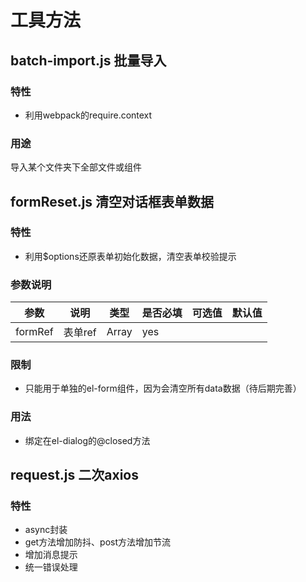 # 工具方法
## batch-import.js 批量导入
### 特性
- 利用webpack的require.context
### 用途
导入某个文件夹下全部文件或组件

##  formReset.js 清空对话框表单数据
### 特性
- 利用$options还原表单初始化数据，清空表单校验提示
### 参数说明
参数 | 说明 | 类型 | 是否必填 | 可选值 | 默认值
---|---|---|---|---|---
formRef | 表单ref | Array | yes |  | 
### 限制
-  只能用于单独的el-form组件，因为会清空所有data数据（待后期完善）
### 用法
- 绑定在el-dialog的@closed方法

## request.js 二次axios
### 特性
- async封装
- get方法增加防抖、post方法增加节流
- 增加消息提示
- 统一错误处理 


